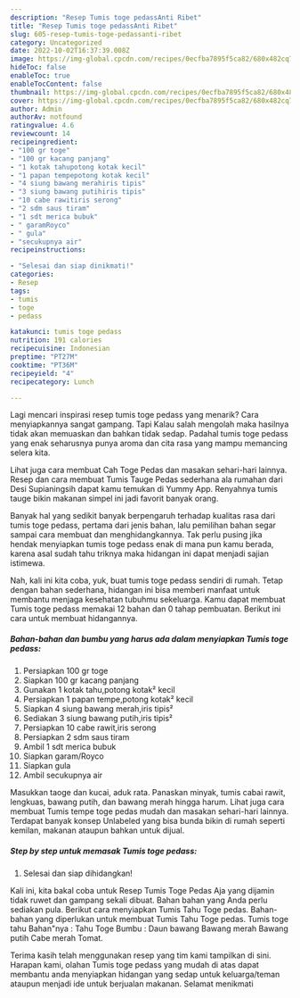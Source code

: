 ```yaml
---
description: "Resep Tumis toge pedassAnti Ribet"
title: "Resep Tumis toge pedassAnti Ribet"
slug: 605-resep-tumis-toge-pedassanti-ribet
category: Uncategorized
date: 2022-10-02T16:37:39.008Z
image: https://img-global.cpcdn.com/recipes/0ecfba7895f5ca82/680x482cq70/tumis-toge-pedass-foto-resep-utama.jpg
hideToc: false
enableToc: true
enableTocContent: false
thumbnail: https://img-global.cpcdn.com/recipes/0ecfba7895f5ca82/680x482cq70/tumis-toge-pedass-foto-resep-utama.jpg
cover: https://img-global.cpcdn.com/recipes/0ecfba7895f5ca82/680x482cq70/tumis-toge-pedass-foto-resep-utama.jpg
author: Admin
authorAv: notfound
ratingvalue: 4.6
reviewcount: 14
recipeingredient:
- "100 gr toge"
- "100 gr kacang panjang"
- "1 kotak tahupotong kotak kecil"
- "1 papan tempepotong kotak kecil"
- "4 siung bawang merahiris tipis"
- "3 siung bawang putihiris tipis"
- "10 cabe rawitiris serong"
- "2 sdm saus tiram"
- "1 sdt merica bubuk"
- " garamRoyco"
- " gula"
- "secukupnya air"
recipeinstructions:

- "Selesai dan siap dinikmati!"
categories:
- Resep
tags:
- tumis
- toge
- pedass

katakunci: tumis toge pedass 
nutrition: 191 calories
recipecuisine: Indonesian
preptime: "PT27M"
cooktime: "PT36M"
recipeyield: "4"
recipecategory: Lunch

---
```



Lagi mencari inspirasi resep tumis toge pedass yang menarik? Cara menyiapkannya sangat gampang. Tapi Kalau salah mengolah maka hasilnya tidak akan memuaskan dan bahkan tidak sedap. Padahal tumis toge pedass yang enak seharusnya punya aroma dan cita rasa yang mampu memancing selera kita.


Lihat juga cara membuat Cah Toge Pedas dan masakan sehari-hari lainnya. Resep dan cara membuat Tumis Tauge Pedas sederhana ala rumahan dari Desi Supianingsih dapat kamu temukan di Yummy App. Renyahnya tumis tauge bikin makanan simpel ini jadi favorit banyak orang.

Banyak hal yang sedikit banyak berpengaruh terhadap kualitas rasa dari tumis toge pedass, pertama dari jenis bahan, lalu pemilihan bahan segar sampai cara membuat dan menghidangkannya. Tak perlu pusing jika hendak menyiapkan tumis toge pedass enak di mana pun kamu berada, karena asal sudah tahu triknya maka hidangan ini dapat menjadi sajian istimewa.


Nah, kali ini kita coba, yuk, buat tumis toge pedass sendiri di rumah. Tetap dengan bahan sederhana, hidangan ini bisa memberi manfaat untuk membantu menjaga kesehatan tubuhmu sekeluarga. Kamu dapat membuat Tumis toge pedass memakai 12 bahan dan 0 tahap pembuatan. Berikut ini cara untuk membuat hidangannya.

<!--inarticleads1-->

##### Bahan-bahan dan bumbu yang harus ada dalam menyiapkan Tumis toge pedass:

1. Persiapkan 100 gr toge
1. Siapkan 100 gr kacang panjang
1. Gunakan 1 kotak tahu,potong kotak² kecil
1. Persiapkan 1 papan tempe,potong kotak² kecil
1. Siapkan 4 siung bawang merah,iris tipis²
1. Sediakan 3 siung bawang putih,iris tipis²
1. Persiapkan 10 cabe rawit,iris serong
1. Persiapkan 2 sdm saus tiram
1. Ambil 1 sdt merica bubuk
1. Siapkan  garam/Royco
1. Siapkan  gula
1. Ambil secukupnya air


Masukkan taoge dan kucai, aduk rata. Panaskan minyak, tumis cabai rawit, lengkuas, bawang putih, dan bawang merah hingga harum. Lihat juga cara membuat Tumis tempe toge pedas mudah dan masakan sehari-hari lainnya. Terdapat banyak konsep Unlabeled yang bisa bunda bikin di rumah seperti kemilan, makanan ataupun bahkan untuk dijual. 

<!--inarticleads2-->

##### Step by step untuk memasak Tumis toge pedass:


1. Selesai dan siap dihidangkan!

Kali ini, kita bakal coba untuk Resep Tumis Toge Pedas Aja yang dijamin tidak ruwet dan gampang sekali dibuat. Bahan bahan yang Anda perlu sediakan pula. Berikut cara menyiapkan Tumis Tahu Toge pedas. Bahan-bahan yang diperlukan untuk membuat Tumis Tahu Toge pedas. Tumis toge tahu Bahan&#34;nya : Tahu Toge Bumbu : Daun bawang Bawang merah Bawang putih Cabe merah Tomat. 

Terima kasih telah menggunakan resep yang tim kami tampilkan di sini. Harapan kami, olahan Tumis toge pedass yang mudah di atas dapat membantu anda menyiapkan hidangan yang sedap untuk keluarga/teman ataupun menjadi ide untuk berjualan makanan. Selamat menikmati
